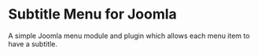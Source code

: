 Subtitle Menu for Joomla
======================================================================================
A simple Joomla menu module and plugin which allows each menu item to have a subtitle.